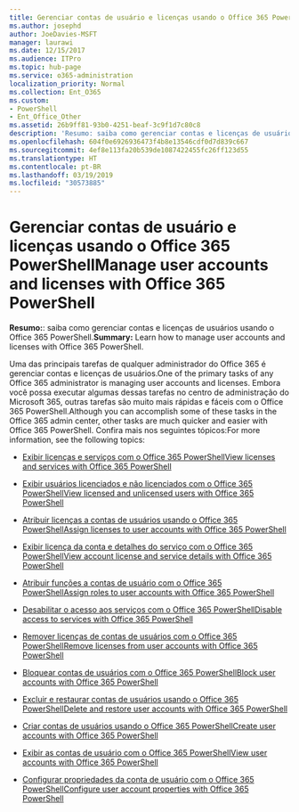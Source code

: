 ```yaml
---
title: Gerenciar contas de usuário e licenças usando o Office 365 PowerShell
ms.author: josephd
author: JoeDavies-MSFT
manager: laurawi
ms.date: 12/15/2017
ms.audience: ITPro
ms.topic: hub-page
ms.service: o365-administration
localization_priority: Normal
ms.collection: Ent_O365
ms.custom:
- PowerShell
- Ent_Office_Other
ms.assetid: 26b9ff81-93b0-4251-beaf-3c9f1d7c80c8
description: 'Resumo: saiba como gerenciar contas e licenças de usuários usando o Office 365 PowerShell.'
ms.openlocfilehash: 604f0e6926936473f4b8e13546cdf0d7d839c667
ms.sourcegitcommit: 4ef8e113fa20b539de1087422455fc26ff123d55
ms.translationtype: HT
ms.contentlocale: pt-BR
ms.lasthandoff: 03/19/2019
ms.locfileid: "30573885"
---
```

# <a name="manage-user-accounts-and-licenses-with-office-365-powershell"></a><span data-ttu-id="a01a5-103">Gerenciar contas de usuário e licenças usando o Office 365 PowerShell</span><span class="sxs-lookup"><span data-stu-id="a01a5-103">Manage user accounts and licenses with Office 365 PowerShell</span></span>

 <span data-ttu-id="a01a5-104">**Resumo:**: saiba como gerenciar contas e licenças de usuários usando o Office 365 PowerShell.</span><span class="sxs-lookup"><span data-stu-id="a01a5-104">**Summary:** Learn how to manage user accounts and licenses with Office 365 PowerShell.</span></span>
  
<span data-ttu-id="a01a5-105">Uma das principais tarefas de qualquer administrador do Office 365 é gerenciar contas e licenças de usuários.</span><span class="sxs-lookup"><span data-stu-id="a01a5-105">One of the primary tasks of any Office 365 administrator is managing user accounts and licenses.</span></span> <span data-ttu-id="a01a5-106">Embora você possa executar algumas dessas tarefas no centro de administração do Microsoft 365, outras tarefas são muito mais rápidas e fáceis com o Office 365 PowerShell.</span><span class="sxs-lookup"><span data-stu-id="a01a5-106">Although you can accomplish some of these tasks in the Office 365 admin center, other tasks are much quicker and easier with Office 365 PowerShell.</span></span> <span data-ttu-id="a01a5-107">Confira mais nos seguintes tópicos:</span><span class="sxs-lookup"><span data-stu-id="a01a5-107">For more information, see the following topics:</span></span>
  
- [<span data-ttu-id="a01a5-108">Exibir licenças e serviços com o Office 365 PowerShell</span><span class="sxs-lookup"><span data-stu-id="a01a5-108">View licenses and services with Office 365 PowerShell</span></span>](view-licenses-and-services-with-office-365-powershell.md)
    
- [<span data-ttu-id="a01a5-109">Exibir usuários licenciados e não licenciados com o Office 365 PowerShell</span><span class="sxs-lookup"><span data-stu-id="a01a5-109">View licensed and unlicensed users with Office 365 PowerShell</span></span>](view-licensed-and-unlicensed-users-with-office-365-powershell.md)
    
- [<span data-ttu-id="a01a5-110">Atribuir licenças a contas de usuários usando o Office 365 PowerShell</span><span class="sxs-lookup"><span data-stu-id="a01a5-110">Assign licenses to user accounts with Office 365 PowerShell</span></span>](assign-licenses-to-user-accounts-with-office-365-powershell.md)
    
- [<span data-ttu-id="a01a5-111">Exibir licença da conta e detalhes do serviço com o Office 365 PowerShell</span><span class="sxs-lookup"><span data-stu-id="a01a5-111">View account license and service details with Office 365 PowerShell</span></span>](view-account-license-and-service-details-with-office-365-powershell.md)
    
- [<span data-ttu-id="a01a5-112">Atribuir funções a contas de usuário com o Office 365 PowerShell</span><span class="sxs-lookup"><span data-stu-id="a01a5-112">Assign roles to user accounts with Office 365 PowerShell</span></span>](assign-roles-to-user-accounts-with-office-365-powershell.md)
    
- [<span data-ttu-id="a01a5-113">Desabilitar o acesso aos serviços com o Office 365 PowerShell</span><span class="sxs-lookup"><span data-stu-id="a01a5-113">Disable access to services with Office 365 PowerShell</span></span>](disable-access-to-services-with-office-365-powershell.md)
    
- [<span data-ttu-id="a01a5-114">Remover licenças de contas de usuários com o Office 365 PowerShell</span><span class="sxs-lookup"><span data-stu-id="a01a5-114">Remove licenses from user accounts with Office 365 PowerShell</span></span>](remove-licenses-from-user-accounts-with-office-365-powershell.md)
    
- [<span data-ttu-id="a01a5-115">Bloquear contas de usuários com o Office 365 PowerShell</span><span class="sxs-lookup"><span data-stu-id="a01a5-115">Block user accounts with Office 365 PowerShell</span></span>](block-user-accounts-with-office-365-powershell.md)
    
- [<span data-ttu-id="a01a5-116">Excluir e restaurar contas de usuários usando o Office 365 PowerShell</span><span class="sxs-lookup"><span data-stu-id="a01a5-116">Delete and restore user accounts with Office 365 PowerShell</span></span>](delete-and-restore-user-accounts-with-office-365-powershell.md)
    
- [<span data-ttu-id="a01a5-117">Criar contas de usuários usando o Office 365 PowerShell</span><span class="sxs-lookup"><span data-stu-id="a01a5-117">Create user accounts with Office 365 PowerShell</span></span>](create-user-accounts-with-office-365-powershell.md)
    
- [<span data-ttu-id="a01a5-118">Exibir as contas de usuário com o Office 365 PowerShell</span><span class="sxs-lookup"><span data-stu-id="a01a5-118">View user accounts with Office 365 PowerShell</span></span>](view-user-accounts-with-office-365-powershell.md)
    
- [<span data-ttu-id="a01a5-119">Configurar propriedades da conta de usuário com o Office 365 PowerShell</span><span class="sxs-lookup"><span data-stu-id="a01a5-119">Configure user account properties with Office 365 PowerShell</span></span>](configure-user-account-properties-with-office-365-powershell.md)
    

